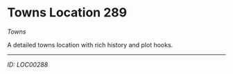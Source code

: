 # Towns Location 289

*Towns*

A detailed towns location with rich history and plot hooks.

---
*ID: LOC00288*